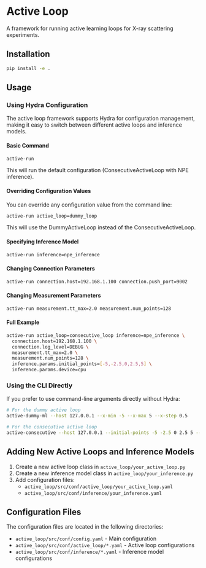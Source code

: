 # Active Loop

A framework for running active learning loops for X-ray scattering experiments.

## Installation

```bash
pip install -e .
```

## Usage

### Using Hydra Configuration

The active loop framework supports Hydra for configuration management, making it easy to switch between different active loops and inference models.

#### Basic Command

```bash
active-run
```

This will run the default configuration (ConsecutiveActiveLoop with NPE inference).

#### Overriding Configuration Values

You can override any configuration value from the command line:

```bash
active-run active_loop=dummy_loop
```

This will use the DummyActiveLoop instead of the ConsecutiveActiveLoop.

#### Specifying Inference Model

```bash
active-run inference=npe_inference
```

#### Changing Connection Parameters

```bash
active-run connection.host=192.168.1.100 connection.push_port=9002
```

#### Changing Measurement Parameters

```bash
active-run measurement.tt_max=2.0 measurement.num_points=128
```

#### Full Example

```bash
active-run active_loop=consecutive_loop inference=npe_inference \
  connection.host=192.168.1.100 \
  connection.log_level=DEBUG \
  measurement.tt_max=2.0 \
  measurement.num_points=128 \
  inference.params.initial_points=[-5,-2.5,0,2.5,5] \
  inference.params.device=cpu
```

### Using the CLI Directly

If you prefer to use command-line arguments directly without Hydra:

```bash
# For the dummy active loop
active-dummy-ml --host 127.0.0.1 --x-min -5 --x-max 5 --x-step 0.5

# For the consecutive active loop
active-consecutive --host 127.0.0.1 --initial-points -5 -2.5 0 2.5 5 --tt-max 2.0
```

## Adding New Active Loops and Inference Models

1. Create a new active loop class in `active_loop/your_active_loop.py`
2. Create a new inference model class in `active_loop/your_inference.py`
3. Add configuration files:
   - `active_loop/src/conf/active_loop/your_active_loop.yaml`
   - `active_loop/src/conf/inference/your_inference.yaml`

## Configuration Files

The configuration files are located in the following directories:

- `active_loop/src/conf/config.yaml` - Main configuration
- `active_loop/src/conf/active_loop/*.yaml` - Active loop configurations
- `active_loop/src/conf/inference/*.yaml` - Inference model configurations 